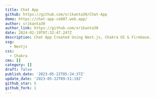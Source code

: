 ```yaml
---
title: Chat App
github: https://github.com/srikanta30/Chat-App
demo: https://chat-app-ce087.web.app/
author: srikanta30
author_link: https://github.com/srikanta30
date: 2024-02-19T07:32:47.247Z
description: Chat App Created Using Next.js, Chakra UI & Firebase.
ssg:
  - Nextjs
css:
  - Chakra
cms: []
category: []
draft: false
publish_date: '2023-05-22T05:24:37Z'
update_date: '2023-05-22T09:51:19Z'
github_star: 5
github_fork: 1
---
```

